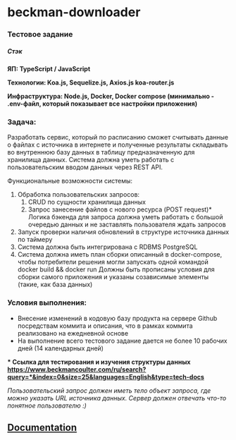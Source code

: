 # beckman-downloader


### Тестовое задание
##### Стэк

__ЯП: TypeScript / JavaScript__

__Технологии: Koa.js, Sequelize.js, Axios.js koa-router.js__

__Инфраструктура: Node.js, Docker, Docker compose (минимально - .env-файл, который показывает все настройки приложения)__


### Задача:

Разработать сервис, который по расписанию сможет считывать данные о файлах с источника в интернете и полученные результаты складывать во внутреннюю базу данных в таблицу предназначенную для хранилища данных. Система должна уметь работать с пользовательским вводом данных через REST API.

Функциональные возможности системы:

1. Обработка пользовательских запросов:
   1. CRUD по сущности хранилища данных
   1. Запрос занесение файлов с нового ресурса (POST request)*  Логика бэкенда для запроса должна уметь работать с большой очередью данных и не заставлять пользователя ждать запросов 
2. Запуск проверки наличия обновлений в структуре источника данных по таймеру
3. Система должна быть интегрирована с RDBMS PostgreSQL
4. Система должна иметь план сборки описанный в docker-compose, чтобы потребители решения могли запускать одной командой docker build && docker run Должны быть прописаны условия для сборки самого приложения и указаны созависимые элементы (такие, как база данных)

### Условия выполнения:
- Внесение изменений в кодовую базу продукта на сервере Github посредствам коммита и описания, что в рамках коммита реализовано на ежедневной основе
- На выполнение всего тестового задание дается не более 10 рабочих дней (14 календарных дней)

__* Ссылка для тестирования и изучения структуры данных https://www.beckmancoulter.com/ru/search?query=*&index=0&size=25&languages=English&type=tech-docs__


_Пользовательский запрос должен иметь тело объект запроса, где можно указать URL источника данных. Сервер должен отвечать что-то понятное пользователю :)_


## [Documentation](https://www.postman.com/t1team/workspace/beckman-downloader/collection/13713806-09eabc27-80e3-4093-9141-c7c66116c06c?action=share&creator=13713806&active-environment=13713806-0ac09faf-7849-4a83-bdb9-6130ce1ace12)
